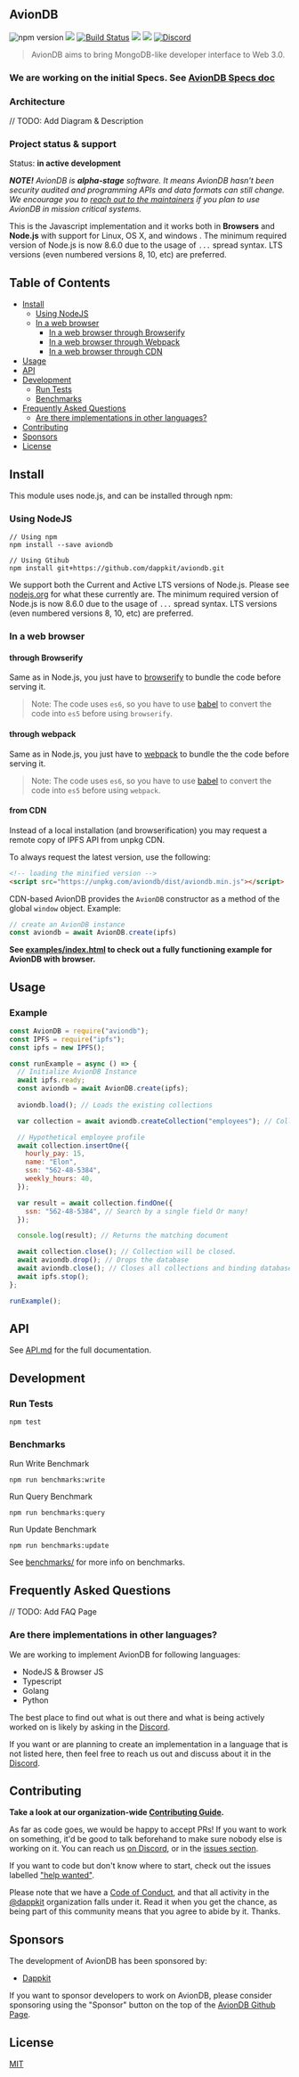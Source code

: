 ## AvionDB

![npm version](https://badge.fury.io/js/aviondb.svg)
<img src="https://img.shields.io/badge/Node.js-%3E%3D8.0.0-orange.svg?style=flat-square" /></a>
[![Build Status](https://travis-ci.com/dappkit/aviondb.svg?branch=master)](https://travis-ci.com/dappkit/aviondb)
<a href="https://david-dm.org/dappkit/aviondb"><img src="https://david-dm.org/dappkit/aviondb.svg?style=flat-square"/></a>
<a href="https://bundlephobia.com/result?p=aviondb"><img src="https://flat.badgen.net/bundlephobia/minzip/aviondb"></a>
[![Discord](https://img.shields.io/discord/616677539812868097?color=blueviolet&label=discord)](https://discord.gg/88YpNuQ)


> AvionDB aims to bring MongoDB-like developer interface to Web 3.0.

### We are working on the initial Specs. See [AvionDB Specs doc](https://github.com/dappkit/aviondb-specs/blob/master/README.md)

### Architecture

// TODO: Add Diagram & Description

### Project status & support

Status: **in active development**

***NOTE!*** *AvionDB is **alpha-stage** software. It means AvionDB hasn't been security audited and programming APIs and data formats can still change. We encourage you to [reach out to the maintainers](https://discord.gg/88YpNuQ) if you plan to use AvionDB in mission critical systems.*

This is the Javascript implementation and it works both in **Browsers** and **Node.js** with support for Linux, OS X, and windows . The minimum required version of Node.js is now 8.6.0 due to the usage of `...` spread syntax. LTS versions (even numbered versions 8, 10, etc) are preferred.

[//]: <> (To use with older versions of Node.js, we provide an ES5-compatible build through the npm package, located in `dist/es5/` when installed through npm.)

## Table of Contents

<!-- toc -->
- [Install](#install)
  - [Using NodeJS](#using-nodejs)
  - [In a web browser](#in-a-web-browser)
	- [In a web browser through Browserify](#through-browserify)
	- [In a web browser through Webpack](#through-webpack)
	- [In a web browser through CDN](#from-cdn)
- [Usage](#usage)
- [API](#api)
- [Development](#development)
  * [Run Tests](#run-tests)
  * [Benchmarks](#benchmarks)
- [Frequently Asked Questions](#frequently-asked-questions)
  * [Are there implementations in other languages?](#are-there-implementations-in-other-languages)
- [Contributing](#contributing)
- [Sponsors](#sponsors)
- [License](#license)

<!-- tocstop -->

## Install

This module uses node.js, and can be installed through npm:

### Using NodeJS

```
// Using npm
npm install --save aviondb

// Using Gtihub
npm install git+https://github.com/dappkit/aviondb.git
```

We support both the Current and Active LTS versions of Node.js. Please see [nodejs.org](https://nodejs.org/) for what these currently are. The minimum required version of Node.js is now 8.6.0 due to the usage of `...` spread syntax. LTS versions (even numbered versions 8, 10, etc) are preferred.

### In a web browser

#### **through Browserify**
Same as in Node.js, you just have to [browserify](http://browserify.org/) to bundle the code before serving it.
 > Note: The code uses `es6`, so you have to use [babel](https://babeljs.io/) to convert the code into `es5` before using `browserify`. 

#### **through webpack**
Same as in Node.js, you just have to [webpack](https://webpack.js.org/) to bundle the the code before serving it.
 > Note: The code uses `es6`, so you have to use [babel](https://babeljs.io/) to convert the code into `es5` before using `webpack`.

#### **from CDN**

Instead of a local installation (and browserification) you may request a remote copy of IPFS API from unpkg CDN.

To always request the latest version, use the following:
```html
<!-- loading the minified version -->
<script src="https://unpkg.com/aviondb/dist/aviondb.min.js"></script>
```

CDN-based AvionDB provides the `AvionDB` constructor as a method of the global `window` object. Example:

```javascript
// create an AvionDB instance
const aviondb = await AvionDB.create(ipfs) 
```

**See [examples/index.html](./examples/index.html) to check out a fully functioning example for AvionDB with browser.**

## Usage


### Example
```javascript
const AvionDB = require("aviondb");
const IPFS = require("ipfs");
const ipfs = new IPFS();

const runExample = async () => {
  // Initialize AvionDB Instance
  await ipfs.ready;
  const aviondb = await AvionDB.create(ipfs);
  
  aviondb.load(); // Loads the existing collections

  var collection = await aviondb.createCollection("employees"); // Collection interface

  // Hypothetical employee profile
  await collection.insertOne({
    hourly_pay: 15,
    name: "Elon",
    ssn: "562-48-5384",
    weekly_hours: 40,
  });

  var result = await collection.findOne({
    ssn: "562-48-5384", // Search by a single field Or many!
  });

  console.log(result); // Returns the matching document

  await collection.close(); // Collection will be closed.
  await aviondb.drop(); // Drops the database 
  await aviondb.close(); // Closes all collections and binding database.
  await ipfs.stop();
};

runExample();
```


## API
See [API.md](https://github.com/dappkit/aviondb/blob/master/API.md) for the full documentation.

## Development

### Run Tests
```
npm test
```

### Benchmarks

Run Write Benchmark
```
npm run benchmarks:write
```

Run Query Benchmark
```
npm run benchmarks:query
```

Run Update Benchmark
```
npm run benchmarks:update
```

See [benchmarks/](https://github.com/dappkit/aviondb/tree/master/test/benchmarks) for more info on benchmarks.


## Frequently Asked Questions

// TODO: Add FAQ Page

### Are there implementations in other languages?

We are working to implement AvionDB for following languages:

- NodeJS & Browser JS
- Typescript
- Golang
- Python

The best place to find out what is out there and what is being actively worked on is likely by asking in the [Discord](https://discord.gg/88YpNuQ). 

If you want or are planning to create an implementation in a language that is not listed here, then feel free to reach us out and discuss about it in the [Discord](https://discord.gg/88YpNuQ).

## Contributing

**Take a look at our organization-wide [Contributing Guide](https://github.com/dappkit/aviondb/blob/master/CONTRIBUTING.md).**

As far as code goes, we would be happy to accept PRs! If you want to work on something, it'd be good to talk beforehand to make sure nobody else is working on it. You can reach us [on Discord](https://discord.gg/88YpNuQ), or in the [issues section](https://github.com/dappkit/aviondb/issues).

If you want to code but don't know where to start, check out the issues labelled ["help wanted"](https://github.com/dappkit/aviondb/issues?q=is%3Aopen+is%3Aissue+label%3A%22help+wanted%22+sort%3Areactions-%2B1-desc).

Please note that we have a [Code of Conduct](CODE_OF_CONDUCT.md), and that all activity in the [@dappkit](https://github.com/dappkit) organization falls under it. Read it when you get the chance, as being part of this community means that you agree to abide by it. Thanks.

## Sponsors

The development of AvionDB has been sponsored by:

* [Dappkit](https://dappkit.io)

If you want to sponsor developers to work on AvionDB, please consider sponsoring using the "Sponsor" button on the top of the [AvionDB Github Page](https://github.com/dappkit/aviondb).

## License
[MIT](https://github.com/dappkit/aviondb/blob/master/LICENSE)
